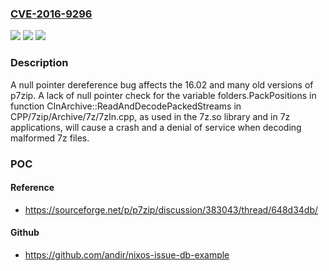 ### [CVE-2016-9296](https://cve.mitre.org/cgi-bin/cvename.cgi?name=CVE-2016-9296)
![](https://img.shields.io/static/v1?label=Product&message=n%2Fa&color=blue)
![](https://img.shields.io/static/v1?label=Version&message=n%2Fa&color=blue)
![](https://img.shields.io/static/v1?label=Vulnerability&message=n%2Fa&color=brighgreen)

### Description

A null pointer dereference bug affects the 16.02 and many old versions of p7zip. A lack of null pointer check for the variable folders.PackPositions in function CInArchive::ReadAndDecodePackedStreams in CPP/7zip/Archive/7z/7zIn.cpp, as used in the 7z.so library and in 7z applications, will cause a crash and a denial of service when decoding malformed 7z files.

### POC

#### Reference
- https://sourceforge.net/p/p7zip/discussion/383043/thread/648d34db/

#### Github
- https://github.com/andir/nixos-issue-db-example

